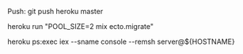 Push: git push heroku master

heroku run "POOL_SIZE=2 mix ecto.migrate"


heroku ps:exec 
iex --sname console --remsh server@${HOSTNAME}